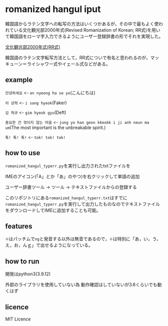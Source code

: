 # romanized hangul iput

韓国語からラテン文字への転写の方法はいくつかあるが，その中で最もよく使われている文化観光部2000年式(Revised Romanization of Korean; RR式)を用いて韓国語をローマ字入力できるようにユーザー登録辞書の形でそれを実現した。

[文化観光部2000年式(RR式)](https://ja.wikipedia.org/wiki/%E6%96%87%E5%8C%96%E8%A6%B3%E5%85%89%E9%83%A82000%E5%B9%B4%E5%BC%8F)

韓国語のラテン文字転写方法として，RR式についで有名と思われるのが，マッキューン＝ライシャワー式やイェール式などがある。

## example

`안녕하세요` <- `an nyeong ha se yo`(こんにちは)

`이 상혁` <- `i sang hyeok`(Faker)

`김 혁규` <- `gim hyeok gyu`(Deft)

`중요한 건 꺾이지 않는 마움` <- `jung yo han geon kkeokk i ji anh neun ma um`(The most important is the unbreakable spirit.)

`톡! 톡! 톡!` <- `tok! tok! tok!`

## how to use

`romanized_hangul_typerr.py`を実行し出力されたtxtファイルを

IMEのアイコン(「A」とか「あ」のやつ)を右クリックして単語の追加

ユーザー辞書ツール -> ツール -> テキストファイルからの登録する

このリポジトリにある`romanized_hangul_typerr.txt`はすでに`romanized_hangul_typerr.py`を実行して出力したものなのでテキストファイルをダウンロードしてIMEに追加することも可能。


## features

`ㅇ`はパッチムで`ng`と発音する以外は無音であるので，`ㅇ`は特別に「あ，い，う，え，お，んｇ」で出せるようになっている。

## how to run

開発はpython3(3.9.12)

外部のライブラリを使用していない為
動作確認はしていないが3.6くらいでも動くはず

## licence

MIT Licence
